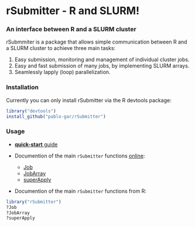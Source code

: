 # rSubmitter - R and SLURM!
### An interface between R and a SLURM cluster

rSubmmiter is a package that allows simple communication between R and a SLURM cluster to achieve three main tasks:
1. Easy submission, monitoring and management of individual cluster jobs.
2. Easy and fast submission of many jobs, by implementing SLURM arrays.
3. Seamlessly lapply (loop) parallelization.

### Installation
Currently you can only install rSubmitter via the R devtools package:
```r
library("devtools")
install_github("pablo-gar/rSubmitter")
```

### Usage

- [**quick-start** guide](https://pablo-gar.github.io/rSubmitter/articles/quick_start.html)

- Documention of the main `rSubmitter` functions [online](https://pablo-gar.github.io/rSubmitter/reference/index.html#section-main-functions):
   - [Job](https://pablo-gar.github.io/rSubmitter/reference/Job.html)
   - [JobArray](https://pablo-gar.github.io/rSubmitter/reference/JobArray.html)
   - [superApply](https://pablo-gar.github.io/rSubmitter/reference/superApply.html)

- Documention of the main `rSubmitter` functions from R:
```r
library("rSubmitter")
?Job
?JobArray
?superApply
```
